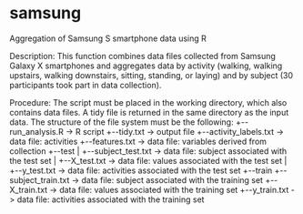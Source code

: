# samsung
Aggregation of Samsung S smartphone data using R

Description: This function combines data files collected from Samsung Galaxy X smartphones and aggregates data by activity (walking, walking upstairs, walking downstairs, sitting, standing, or laying) and by subject (30 participants took part in data collection).

Procedure: The script must be placed in the working directory, which also contains data files. A tidy file is returned in the same directory as the input data. The structure of the file system must be the following:
+--run_analysis.R            -> R script
+--tidy.txt                  -> output file
+--activity_labels.txt       -> data file: activities
+--features.txt              -> data file: variables derived from collection
+--test
|  +--subject_test.txt       -> data file: subject    associated with the test set
|  +--X_test.txt             -> data file: values     associated with the test set
|  +--y_test.txt             -> data file: activities associated with the test set
+--train
   +--subject_train.txt      -> data file: subject    associated with the training set
   +--X_train.txt            -> data file: values     associated with the training set
   +--y_train.txt            -> data file: activities associated with the training set
